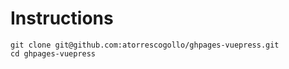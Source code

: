 # Instructions

```
git clone git@github.com:atorrescogollo/ghpages-vuepress.git
cd ghpages-vuepress
```
